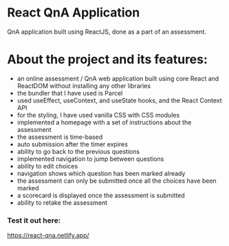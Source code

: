 # React QnA Application
QnA application built using ReactJS, done as a part of an assessment.

# About the project and its features:
- an online assessment / QnA web application built using core React and ReactDOM without installing any other libraries
- the bundler that I have used is Parcel
- used useEffect, useContext, and useState hooks, and the React Context API
- for the styling, I have used vanilla CSS with CSS modules
- implemented a homepage with a set of instructions about the assessment
- the assessment is time-based
- auto submission after the timer expires
- ability to go back to the previous questions
- implemented navigation to jump between questions
- ability to edit choices
- navigation shows which question has been marked already
- the assessment can only be submitted once all the choices have been marked
- a scorecard is displayed once the assessment is submitted
- ability to retake the assessment

### Test it out here:
https://react-qna.netlify.app/
